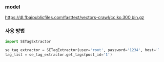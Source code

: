 ### model
https://dl.fbaipublicfiles.com/fasttext/vectors-crawl/cc.ko.300.bin.gz

### 사용 방법
```python
import SETagExtractor

se_tag_extractor = SETagExtractor(user='root', password='1234', host='localhost', db='data')
tag_list = se_tag_extractor.get_tags(post_id='1')
```